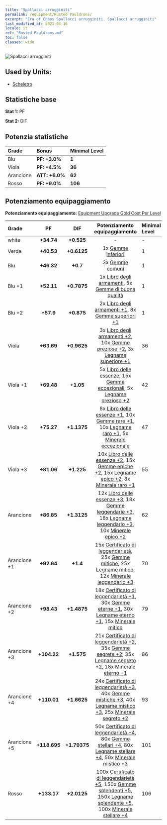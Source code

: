 ```yaml
---
title: "Spallacci arrugginiti"
permalink: /equipment/Rusted Pauldrons/
excerpt: "Era of Chaos Spallacci arrugginiti. Spallacci arrugginiti"
last_modified_at: 2021-04-16
locale: it
ref: "Rusted Pauldrons.md"
toc: false
classes: wide
---
```


  ![Spallacci arrugginiti](/images/e/e_3014.png)

## Used by Units:

* [Scheletro](/it/units/Skeleton/) 


## Statistiche base
 **Stat 1:** PF

 **Stat 2:** DIF

## Potenzia statistiche

  |     Grade    |   Bonus | Minimal Level | 
  |:-------------|:--------|:--------------| 
  | Blu | **PF: +3.0%** | **1** | 
  | Viola | **PF: +4.5%** | **36** | 
  | Arancione | **ATT: +6.0%** | **62** | 
  | Rosso | **PF: +9.0%** | **106** | 


## Potenziamento equipaggiamento
 **Potenziamento equipaggiamento:** [Equipment Upgrade Gold Cost Per Level](/equipment/EquipmentUpgradeCostPerLevel/) 

  |          Grade      | PF | DIF | Potenziamento equipaggiamento | Minimal Level |
  |:--------------------|:---------:|:---------:|:----------------:|:--------------|
  | white | **+34.74** | **+0.525** | - | - |
  | Verde | **+40.53** | **+0.6125** | 1x [Gemme inferiori](/it/Items/mat_4/) | 1 |
  | Blu | **+46.32** | **+0.7** | 3x [Gemme comuni](/it/Items/mat_10/) | 1 |
  | Blu +1 | **+52.11** | **+0.7875** | 1x [Libro degli armamenti](/it/Items/mat_18/), 5x [Gemme di buona qualità](/it/Items/mat_16/) | 1 |
  | Blu +2 | **+57.9** | **+0.875** | 2x [Libro degli armamenti +1](/it/Items/mat_25/), 8x [Gemme superiori +1](/it/Items/mat_23/) | 1 |
  | Viola | **+63.69** | **+0.9625** | 3x [Libro degli armamenti +2](/it/Items/mat_32/), 10x [Gemme preziose +2](/it/Items/mat_30/), 3x [Legname superiore +1](/it/Items/mat_20/) | 36 |
  | Viola +1 | **+69.48** | **+1.05** | 5x [Libro delle essenze](/it/Items/mat_39/), 15x [Gemme eccezionali](/it/Items/mat_37/), 5x [Legname prezioso +2](/it/Items/mat_27/) | 42 |
  | Viola +2 | **+75.27** | **+1.1375** | 8x [Libro delle essenze +1](/it/Items/mat_46/), 10x [Gemme rare +1](/it/Items/mat_44/), 10x [Legname raro +1](/it/Items/mat_41/), 5x [Minerale eccezionale](/it/Items/mat_33/) | 47 |
  | Viola +3 | **+81.06** | **+1.225** | 10x [Libro delle essenze +2](/it/Items/mat_53/), 15x [Gemme epiche +2](/it/Items/mat_51/), 15x [Legname epico +2](/it/Items/mat_48/), 8x [Minerale raro +1](/it/Items/mat_40/) | 55 |
  | Arancione | **+86.85** | **+1.3125** | 12x [Libro delle essenze +3](/it/Items/mat_60/), 18x [Gemme leggendarie +3](/it/Items/mat_58/), 18x [Legname leggendario +3](/it/Items/mat_55/), 10x [Minerale epico +2](/it/Items/mat_47/) | 62 |
  | Arancione +1 | **+92.64** | **+1.4** | 15x [Certificato di leggendarietà](/it/Items/mat_67/), 25x [Gemme mitiche](/it/Items/mat_65/), 25x [Legname mitico](/it/Items/mat_62/), 12x [Minerale leggendario +3](/it/Items/mat_54/) | 70 |
  | Arancione +2 | **+98.43** | **+1.4875** | 18x [Certificato di leggendarietà +1](/it/Items/mat_74/), 30x [Gemme eterne +1](/it/Items/mat_72/), 30x [Legname eterno +1](/it/Items/mat_69/), 15x [Minerale mitico](/it/Items/mat_61/) | 79 |
  | Arancione +3 | **+104.22** | **+1.575** | 21x [Certificato di leggendarietà +2](/it/Items/mat_81/), 35x [Gemme segrete +2](/it/Items/mat_79/), 35x [Legname segreto +2](/it/Items/mat_76/), 18x [Minerale eterno +1](/it/Items/mat_68/) | 86 |
  | Arancione +4 | **+110.01** | **+1.6625** | 24x [Certificato di leggendarietà +3](/it/Items/mat_88/), 40x [Gemme mistiche +3](/it/Items/mat_86/), 40x [Legname mistico +3](/it/Items/mat_83/), 25x [Minerale segreto +2](/it/Items/mat_75/) | 93 |
  | Arancione +5 | **+118.695** | **+1.79375** | 50x [Certificato di leggendarietà +4](/it/Items/mat_95/), 80x [Gemme stellari +4](/it/Items/mat_93/), 80x [Legname stellare +4](/it/Items/mat_90/), 50x [Minerale mistico +3](/it/Items/mat_82/) | 101 |
  | Rosso | **+133.17** | **+2.0125** | 100x [Certificato di leggendarietà +5](/it/Items/mat_102/), 150x [Gemme splendenti +5](/it/Items/mat_100/), 150x [Legname splendente +5](/it/Items/mat_97/), 100x [Minerale stellare +4](/it/Items/mat_89/) | 106 |

